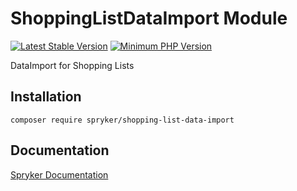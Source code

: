 # ShoppingListDataImport Module
[![Latest Stable Version](https://poser.pugx.org/spryker/shopping-list-data-import/v/stable.svg)](https://packagist.org/packages/spryker/shopping-list-data-import)
[![Minimum PHP Version](https://img.shields.io/badge/php-%3E%3D%207.4-8892BF.svg)](https://php.net/)

DataImport for Shopping Lists

## Installation

```
composer require spryker/shopping-list-data-import
```

## Documentation

[Spryker Documentation](https://academy.spryker.com/developing_with_spryker/module_guide/modules.html)
